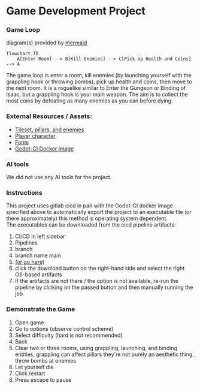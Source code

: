 # Game Development Project

### Game Loop
diagram(s) provided by [mermaid](https://mermaid-js.github.io/mermaid/#/classDiagram)
<!-- https://mermaid-js.github.io/mermaid-live-editor -->
```mermaid
flowchart TD
    A[Enter Room] --> B[Kill Enemies] --> C[Pick Up Health and Coins] --> A
```
The game loop is enter a room, kill enemies (by launching yourself with the grappling hook or throwing bombs), pick up health and coins, then move to the next room.
It is a roguelike similar to Enter the Gungeon or Binding of Isaac, but a grappling hook is your main weapon.
The aim is to collect the most coins by defeating as many enemies as you can before dying.


### External Resources / Assets:
* [Tileset, pillars, and enemies](https://0x72.itch.io/dungeontileset-ii?download)
* [Player character](https://aamatniekss.itch.io/fantasy-knight-free-pixelart-animated-character)
* [Fonts](https://github.com/dalton5000/Godot-Fontpack/)
* [Godot-CI Docker Image](https://gitlab.com/barichello/godot-ci)

### AI tools
We did not use any AI tools for the project.

### Instructions
This project uses gitlab cicd in pair with the Godot-CI docker image specified above to automatically export the project to an executable file (or there approximately) this method is operating system dependent.<br>
The executables can be downloaded from the cicd pipeline artifacts:<br>
1. CI/CD in left sidebar
1. Pipelines
1. branch
1. branch name main
1. [(or go here)](https://gitlab.ecs.vuw.ac.nz/course-work/comp313/2022/assignments/hethertren/game-development-project/-/pipelines?scope=branches&page=1&ref=main)
1. click the download button on the right-hand side and select the right OS-based artifacts
1. If the artifacts are not there / the option is not available, re-run the pipeline by clciking on the passed button and then manually running the job

### Demonstrate the Game
1. Open game
1. Go to options (observe control scheme)
1. Select difficulty (hard is not recommended)
1. Back
1. Clear two or three rooms, using grappling, launching, and binding entities, grappling can affect pillars they're not purely an aesthetic thing, throw bombs at enemies
1. Let yourself die
1. Click restart
1. Press escape to pause

